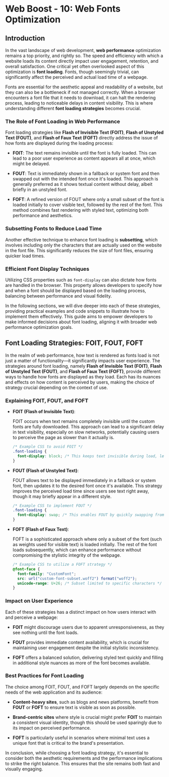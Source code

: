 # Web Boost - 10: Web Fonts Optimization

## Introduction

In the vast landscape of web development, **web performance** optimization remains a top priority, and rightly so. The speed and efficiency with which a website loads its content directly impact user engagement, retention, and overall satisfaction. One critical yet often overlooked aspect of this optimization is **font loading**. Fonts, though seemingly trivial, can significantly affect the perceived and actual load time of a webpage.

Fonts are essential for the aesthetic appeal and readability of a website, but they can also be a bottleneck if not managed correctly. When a browser encounters a font file that it needs to download, it can halt the rendering process, leading to noticeable delays in content visibility. This is where understanding different **font loading strategies** becomes crucial.

### The Role of Font Loading in Web Performance

Font loading strategies like **Flash of Invisible Text (FOIT)**, **Flash of Unstyled Text (FOUT)**, and **Flash of Faux Text (FOFT)** directly address the issue of how fonts are displayed during the loading process:

- **FOIT**: The text remains invisible until the font is fully loaded. This can lead to a poor user experience as content appears all at once, which might be delayed.

- **FOUT**: Text is immediately shown in a fallback or system font and then swapped out with the intended font once it's loaded. This approach is generally preferred as it shows textual content without delay, albeit briefly in an unstyled font.

- **FOFT**: A refined version of FOUT where only a small subset of the font is loaded initially to cover visible text, followed by the rest of the font. This method combines fast rendering with styled text, optimizing both performance and aesthetics.

### Subsetting Fonts to Reduce Load Time

Another effective technique to enhance font loading is **subsetting**, which involves including only the characters that are actually used on the website in the font file. This significantly reduces the size of font files, ensuring quicker load times.

### Efficient Font Display Techniques

Utilizing CSS properties such as `font-display` can also dictate how fonts are handled in the browser. This property allows developers to specify how and when a font should be displayed based on the loading process, balancing between performance and visual fidelity.

In the following sections, we will dive deeper into each of these strategies, providing practical examples and code snippets to illustrate how to implement them effectively. This guide aims to empower developers to make informed decisions about font loading, aligning it with broader web performance optimization goals.

## Font Loading Strategies: FOIT, FOUT, FOFT

In the realm of web performance, how text is rendered as fonts load is not just a matter of functionality—it significantly impacts user experience. The strategies around font loading, namely **Flash of Invisible Text (FOIT)**, **Flash of Unstyled Text (FOUT)**, and **Flash of Faux Text (FOFT)**, provide different ways to handle how fonts are displayed as they load. Each has its nuances and effects on how content is perceived by users, making the choice of strategy crucial depending on the context of use.

### Explaining FOIT, FOUT, and FOFT

- **FOIT (Flash of Invisible Text)**:

  FOIT occurs when text remains completely invisible until the custom fonts are fully downloaded. This approach can lead to a significant delay in text visibility, especially on slow networks, potentially causing users to perceive the page as slower than it actually is.

  ```css
  /* Example CSS to avoid FOIT */
  .font-loading {
    font-display: block; /* This keeps text invisible during load, leading to FOIT */
  }
  ```

- **FOUT (Flash of Unstyled Text)**:

  FOUT allows text to be displayed immediately in a fallback or system font, then updates it to the desired font once it's available. This strategy improves the perceived load time since users see text right away, though it may briefly appear in a different style.

  ```css
  /* Example CSS to implement FOUT */
  .font-loading {
    font-display: swap; /* This enables FOUT by quickly swapping from fallback to custom font */
  }
  ```

- **FOFT (Flash of Faux Text)**:

  FOFT is a sophisticated approach where only a subset of the font (such as weights used for visible text) is loaded initially. The rest of the font loads subsequently, which can enhance performance without compromising the stylistic integrity of the webpage.

  ```css
  /* Example CSS to utilize a FOFT strategy */
  @font-face {
    font-family: "CustomFont";
    src: url("custom-font-subset.woff2") format("woff2");
    unicode-range: U+26; /* Subset limited to specific characters */
  }
  ```

### Impact on User Experience

Each of these strategies has a distinct impact on how users interact with and perceive a webpage:

- **FOIT** might discourage users due to apparent unresponsiveness, as they see nothing until the font loads.

- **FOUT** provides immediate content availability, which is crucial for maintaining user engagement despite the initial stylistic inconsistency.

- **FOFT** offers a balanced solution, delivering styled text quickly and filling in additional style nuances as more of the font becomes available.

### Best Practices for Font Loading

The choice among FOIT, FOUT, and FOFT largely depends on the specific needs of the web application and its audience:

- **Content-heavy sites**, such as blogs and news platforms, benefit from **FOUT** or **FOFT** to ensure text is visible as soon as possible.

- **Brand-centric sites** where style is crucial might prefer **FOIT** to maintain a consistent visual identity, though this should be used sparingly due to its impact on perceived performance.

- **FOFT** is particularly useful in scenarios where minimal text uses a unique font that is critical to the brand's presentation.

In conclusion, while choosing a font loading strategy, it's essential to consider both the aesthetic requirements and the performance implications to strike the right balance. This ensures that the site remains both fast and visually engaging.
